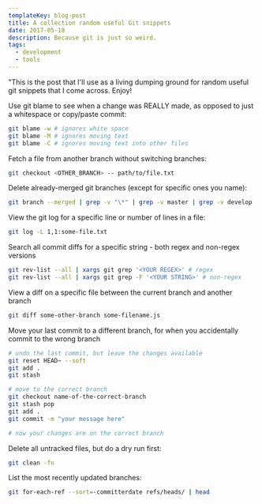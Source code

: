 ```yaml
---
templateKey: blog-post
title: A collection random useful Git snippets
date: 2017-05-18
description: Because git is just so weird.
tags:
  - development
  - tools
---
```


"This is the post that I'll use as a living dumping ground for random useful git snippets that I come across. Enjoy!

Use git blame to see when a change was REALLY made, as opposed to just a whitespace or copy/paste commit:

```bash
git blame -w # ignores white space
git blame -M # ignores moving text
git blame -C # ignores moving text into other files
```

Fetch a file from another branch without switching branches:

```bash
git checkout <OTHER_BRANCH> -- path/to/file.txt
```

Delete already-merged git branches (except for specific ones you name):

```bash
git branch --merged | grep -v "\*" | grep -v master | grep -v develop | grep -v release | xargs -n 1 git branch -d
```

View the git log for a specific line or number of lines in a file:

```bash
git log -L 1,1:some-file.txt
```

Search all commit diffs for a specific string - both regex and non-regex versions

```bash
git rev-list --all | xargs git grep '<YOUR REGEX>' # regex
git rev-list --all | xargs git grep -F '<YOUR STRING>' # non-regex
```

View a diff on a specific file between the current branch and another branch

```bash
git diff some-other-branch some-filename.js
```

Move your last commit to a different branch, for when you accidentally commit to the wrong branch

```bash
# undo the last commit, but leave the changes available
git reset HEAD~ --soft
git add .
git stash

# move to the correct branch
git checkout name-of-the-correct-branch
git stash pop
git add .
git commit -m "your message here"

# now your changes are on the correct branch
```
Delete all untracked files, but do a dry run first:

```bash
git clean -fn
```

List the most recently updated branches:

```bash
git for-each-ref --sort=-committerdate refs/heads/ | head
```